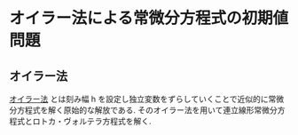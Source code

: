 # オイラー法による常微分方程式の初期値問題

## オイラー法
[オイラー法](https://ja.wikipedia.org/wiki/%E3%82%AA%E3%82%A4%E3%83%A9%E3%83%BC%E6%B3%95) とは刻み幅 h を設定し独立変数をずらしていくことで近似的に常微分方程式を解く原始的な解放である. そのオイラー法を用いて連立線形常微分方程式とロトカ・ヴォルテラ方程式を解く.